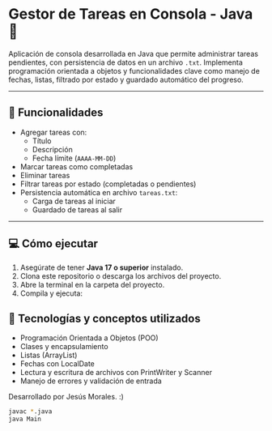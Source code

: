 # Gestor de Tareas en Consola - Java 📝

Aplicación de consola desarrollada en Java que permite administrar tareas pendientes, con persistencia de datos en un archivo `.txt`. Implementa programación orientada a objetos y funcionalidades clave como manejo de fechas, listas, filtrado por estado y guardado automático del progreso.

---

## 🚀 Funcionalidades

- Agregar tareas con:
  - Título
  - Descripción
  - Fecha límite (`AAAA-MM-DD`)
- Marcar tareas como completadas
- Eliminar tareas
- Filtrar tareas por estado (completadas o pendientes)
- Persistencia automática en archivo `tareas.txt`:
  - Carga de tareas al iniciar
  - Guardado de tareas al salir

---

## 💻 Cómo ejecutar

1. Asegúrate de tener **Java 17 o superior** instalado.
2. Clona este repositorio o descarga los archivos del proyecto.
3. Abre la terminal en la carpeta del proyecto.
4. Compila y ejecuta:

## 🧠 Tecnologías y conceptos utilizados

- Programación Orientada a Objetos (POO)
- Clases y encapsulamiento
- Listas (ArrayList)
- Fechas con LocalDate
- Lectura y escritura de archivos con PrintWriter y Scanner
- Manejo de errores y validación de entrada

Desarrollado por Jesús Morales. :)

```bash
javac *.java
java Main


